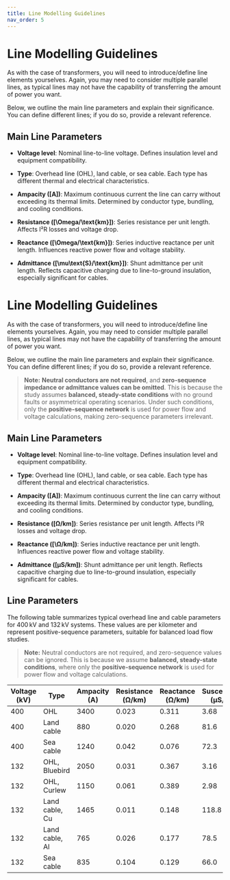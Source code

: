 ```yaml
---
title: Line Modelling Guidelines
nav_order: 5
---
```


# Line Modelling Guidelines

As with the case of transformers, you will need to introduce/define line elements yourselves. Again, you may need to consider multiple parallel lines, as typical lines may not have the capability of transferring the amount of power you want. 

Below, we outline the main line parameters and explain their significance. You can define different lines; if you do so, provide a relevant reference.

## Main Line Parameters

- **Voltage level**: Nominal line-to-line voltage. Defines insulation level and equipment compatibility.

- **Type**: Overhead line (OHL), land cable, or sea cable. Each type has different thermal and electrical characteristics.

- **Ampacity \([A]\)**: Maximum continuous current the line can carry without exceeding its thermal limits. Determined by conductor type, bundling, and cooling conditions.

- **Resistance \([\Omega/\text{km}]\)**: Series resistance per unit length. Affects I²R losses and voltage drop.

- **Reactance \([\Omega/\text{km}]\)**: Series inductive reactance per unit length. Influences reactive power flow and voltage stability.

- **Admittance \([\mu\text{S}/\text{km}]\)**: Shunt admittance per unit length. Reflects capacitive charging due to line-to-ground insulation, especially significant for cables.


# Line Modelling Guidelines

As with the case of transformers, you will need to introduce/define line elements yourselves. Again, you may need to consider multiple parallel lines, as typical lines may not have the capability of transferring the amount of power you want. 

Below, we outline the main line parameters and explain their significance. You can define different lines; if you do so, provide a relevant reference.

> **Note:** **Neutral conductors are not required**, and **zero-sequence impedance or admittance values can be omitted**. This is because the study assumes **balanced, steady-state conditions** with no ground faults or asymmetrical operating scenarios. Under such conditions, only the **positive-sequence network** is used for power flow and voltage calculations, making zero-sequence parameters irrelevant.

## Main Line Parameters

- **Voltage level**: Nominal line-to-line voltage. Defines insulation level and equipment compatibility.

- **Type**: Overhead line (OHL), land cable, or sea cable. Each type has different thermal and electrical characteristics.

- **Ampacity \([A]\)**: Maximum continuous current the line can carry without exceeding its thermal limits. Determined by conductor type, bundling, and cooling conditions.

- **Resistance \([Ω/km]\)**: Series resistance per unit length. Affects I²R losses and voltage drop.

- **Reactance \([\Ω/km]\)**: Series inductive reactance per unit length. Influences reactive power flow and voltage stability.

- **Admittance \([μS/km]\)**: Shunt admittance per unit length. Reflects capacitive charging due to line-to-ground insulation, especially significant for cables.

## Line Parameters

The following table summarizes typical overhead line and cable parameters for 400 kV and 132 kV systems. These values are per kilometer and represent positive-sequence parameters, suitable for balanced load flow studies.

> **Note:** Neutral conductors are not required, and zero-sequence values can be ignored. This is because we assume **balanced, steady-state conditions**, where only the **positive-sequence network** is used for power flow and voltage calculations.

| Voltage (kV) | Type              | Ampacity (A) | Resistance (Ω/km) | Reactance (Ω/km) | Susceptance (μS/km) |
|--------------|-------------------|---------------|--------------------|-------------------|----------------------|
| 400          | OHL               | 3400          | 0.023              | 0.311             | 3.68                 |
| 400          | Land cable        | 880           | 0.020              | 0.268             | 81.6                 |
| 400          | Sea cable         | 1240          | 0.042              | 0.076             | 72.3                 |
| 132          | OHL, Bluebird     | 2050          | 0.031              | 0.367             | 3.16                 |
| 132          | OHL, Curlew       | 1150          | 0.061              | 0.389             | 2.98                 |
| 132          | Land cable, Cu    | 1465          | 0.011              | 0.148             | 118.8                |
| 132          | Land cable, Al    | 765           | 0.026              | 0.177             | 78.5                 |
| 132          | Sea cable         | 835           | 0.104              | 0.129             | 66.0                 |
